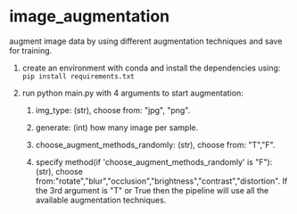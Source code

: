 # image_augmentation
augment image data by using different augmentation techniques and save for training.


1. create an environment with conda and install the dependencies using:
    `pip install requirements.txt`

2. run python main.py with 4 arguments to start augmentation:
   
    1. img_type: (str), choose from: "jpg", "png".
   
    2. generate: (int) how many image per sample.
    
    3. choose_augment_methods_randomly: (str), choose from: "T","F".
    
    4. specify method(if 'choose_augment_methods_randomly' is "F"): (str), choose from:"rotate","blur","occlusion","brightness","contrast","distortion". If the 3rd argument is "T" or True then the pipeline will use all the available augmentation techniques.
    

